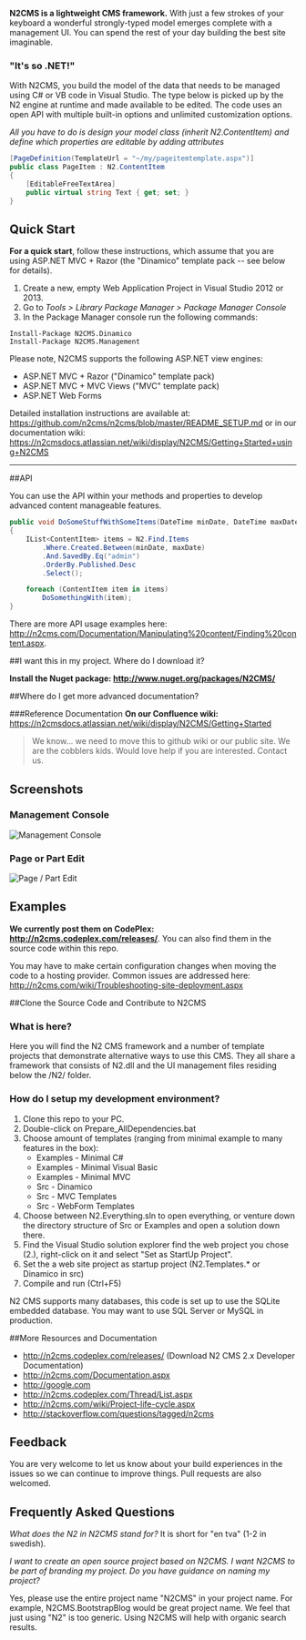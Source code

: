 **N2CMS is a lightweight CMS framework.** With just a few strokes of your keyboard a 
wonderful strongly-typed model emerges complete with a management UI. You can 
spend the rest of your day building the best site imaginable.

### "It's so .NET!"

With N2CMS, you build the model of the data that needs to be managed using C# or 
VB code in Visual Studio. The type below is picked up by the N2 engine at runtime 
and made available to be edited. The code uses an open API with multiple built-in 
options and unlimited customization options.

*All you have to do is design your model class (inherit N2.ContentItem) and define 
which properties are editable by adding attributes*

```csharp
[PageDefinition(TemplateUrl = "~/my/pageitemtemplate.aspx")]
public class PageItem : N2.ContentItem
{
    [EditableFreeTextArea]
    public virtual string Text { get; set; }
}
```

## Quick Start

**For a quick start**, follow these instructions, which assume that you are using ASP.NET MVC + Razor (the "Dinamico" template pack -- see below for details). 

1. Create a new, empty Web Application Project in Visual Studio 2012 or 2013. 
2. Go to *Tools > Library Package Manager > Package Manager Console*
3. In the Package Manager console run the following commands: 
  ```
Install-Package N2CMS.Dinamico
Install-Package N2CMS.Management
```

Please note, N2CMS supports the following ASP.NET view engines:
* ASP.NET MVC + Razor ("Dinamico" template pack)
* ASP.NET MVC + MVC Views ("MVC" template pack)
* ASP.NET Web Forms


Detailed installation instructions are available at: https://github.com/n2cms/n2cms/blob/master/README_SETUP.md
or in our documentation wiki: https://n2cmsdocs.atlassian.net/wiki/display/N2CMS/Getting+Started+using+N2CMS


----

##API

You can use the API within your methods and properties to develop advanced content manageable features.

```csharp
public void DoSomeStuffWithSomeItems(DateTime minDate, DateTime maxDate)
{
	IList<ContentItem> items = N2.Find.Items
		.Where.Created.Between(minDate, maxDate)
		.And.SavedBy.Eq("admin")
		.OrderBy.Published.Desc
		.Select();

	foreach (ContentItem item in items)
		DoSomethingWith(item);
}
```
There are more API usage examples here: http://n2cms.com/Documentation/Manipulating%20content/Finding%20content.aspx.

##I want this in my project.  Where do I download it?

**Install the Nuget package: http://www.nuget.org/packages/N2CMS/**

##Where do I get more advanced documentation?

###Reference Documentation
**On our Confluence wiki:** https://n2cmsdocs.atlassian.net/wiki/display/N2CMS/Getting+Started

>We know... we need to move this to github wiki or our public site.  We are the cobblers kids.  Would love help if you are interested.  Contact us.


## Screenshots

### Management Console 

![Management Console](https://pbs.twimg.com/media/BPziGS2CYAAqg7S.png:large)

### Page or Part Edit

![Page / Part Edit](http://content.screencast.com/users/brianmatic/folders/Jing/media/b9c58f64-853e-4484-8dc1-317eeb2fe80b/00000003.png)


## Examples

**We currently post them on CodePlex: http://n2cms.codeplex.com/releases/**.  You can also find them in the source code within this repo.


You may have to make certain configuration changes when moving the code to a 
hosting provider. Common issues are addressed here:
http://n2cms.com/wiki/Troubleshooting-site-deployment.aspx

##Clone the Source Code and Contribute to N2CMS

### What is here?

Here you will find the N2 CMS framework and a number of template projects that 
demonstrate alternative ways to use this CMS. They all share a framework that 
consists of N2.dll and the UI management files residing below the /N2/ folder.
 
### How do I setup my development environment?

1. Clone this repo to your PC.
2. Double-click on Prepare_AllDependencies.bat
3. Choose amount of templates (ranging from minimal example to many features in the box):
	* Examples - Minimal C#
	* Examples - Minimal Visual Basic
	* Examples - Minimal MVC
	* Src - Dinamico
	* Src - MVC Templates
	* Src - WebForm Templates
4. Choose between N2.Everything.sln to open everything, or venture down the 
   directory structure of Src or Examples and open a solution down there.
5. Find the Visual Studio solution explorer find the web project you chose (2.), 
   right-click on it and select "Set as StartUp Project".
6. Set the a web site project as startup project (N2.Templates.* or Dinamico in src)
7. Compile and run (Ctrl+F5)

N2 CMS supports many databases, this code is set up to use the SQLite embedded 
database. You may want to use SQL Server or MySQL in production.

##More Resources and Documentation

* http://n2cms.codeplex.com/releases/ (Download N2 CMS 2.x Developer Documentation)
* http://n2cms.com/Documentation.aspx
* http://google.com
* http://n2cms.codeplex.com/Thread/List.aspx
* http://n2cms.com/wiki/Project-life-cycle.aspx
* http://stackoverflow.com/questions/tagged/n2cms


## Feedback

You are very welcome to let us know about your build experiences in the issues 
so we can continue to improve things. Pull requests are also welcomed. 



## Frequently Asked Questions

*What does the N2 in N2CMS stand for?*
It is short for "en tva" (1-2 in swedish).

*I want to create an open source project based on N2CMS.  I want N2CMS to be 
part of branding my project. Do you have guidance on naming my project?*

Yes, please use the entire project name "N2CMS" in your project name.  For 
example, N2CMS.BootstrapBlog would be great project name. We feel that just 
using "N2" is too generic.  Using N2CMS will help with organic search results.

